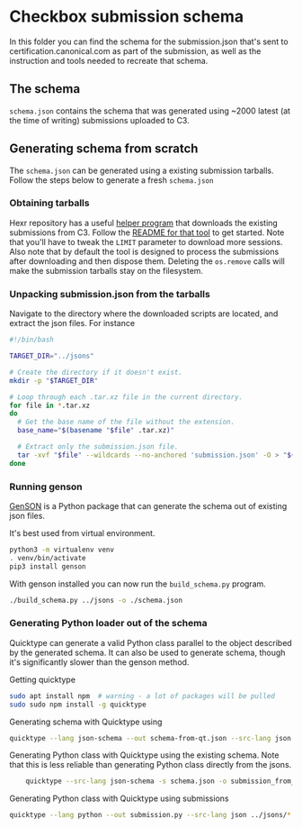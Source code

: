 # Checkbox submission schema

In this folder you can find the schema for the submission.json that's sent to certification.canonical.com as part of the submission, as well as the instruction and tools needed to recreate that schema.

## The schema

`schema.json` contains the schema that was generated using ~2000 latest (at the time of writing) submissions uploaded to C3.

## Generating schema from scratch

The `schema.json` can be generated using a existing submission tarballs.
Follow the steps below to generate a fresh `schema.json`

### Obtaining tarballs

Hexr repository has a useful
[helper program](https://github.com/canonical/hexr/blob/main/scripts/download_submissions.py) that downloads the existing submissions from C3.
Follow the [README for that tool](https://github.com/canonical/hexr/blob/main/scripts/README.md) to get started.
Note that you'll have to tweak the `LIMIT` parameter to download more sessions.
Also note that by default the tool is designed to process the submissions
after downloading and then dispose them. Deleting the `os.remove` calls will
make the submission tarballs stay on the filesystem.

### Unpacking submission.json from the tarballs

Navigate to the directory where the downloaded scripts are located, and extract the json files. For instance

```bash
#!/bin/bash

TARGET_DIR="../jsons"

# Create the directory if it doesn't exist.
mkdir -p "$TARGET_DIR"

# Loop through each .tar.xz file in the current directory.
for file in *.tar.xz
do
  # Get the base name of the file without the extension.
  base_name="$(basename "$file" .tar.xz)"

  # Extract only the submission.json file.
  tar -xvf "$file" --wildcards --no-anchored 'submission.json' -O > "${TARGET_DIR}/${base_name}.json"
done

```

### Running genson

[GenSON](https://github.com/wolverdude/GenSON) is a Python package that can generate the schema out of existing json files.

It's best used from virtual environment.

```bash
python3 -m virtualenv venv
. venv/bin/activate
pip3 install genson
```

With genson installed you can now run the `build_schema.py` program.

```bash
./build_schema.py ../jsons -o ./schema.json
```

### Generating Python loader out of the schema

Quicktype can generate a valid Python class parallel to the object described by the generated schema. It can also be used to generate schema, though it's significantly slower than the genson method.

Getting quicktype

```bash
sudo apt install npm  # warning - a lot of packages will be pulled
sudo sudo npm install -g quicktype
```

Generating schema with Quicktype using

```bash
quicktype --lang json-schema --out schema-from-qt.json --src-lang json ../jsons/*.json
```

Generating Python class with Quicktype using the existing schema.
Note that this is less reliable than generating Python class directly from the jsons.

```bash
    quicktype --src-lang json-schema -s schema.json -o submission_from_schema.py
```

Generating Python class with Quicktype using submissions

```bash
quicktype --lang python --out submission.py --src-lang json ../jsons/*.json
```
